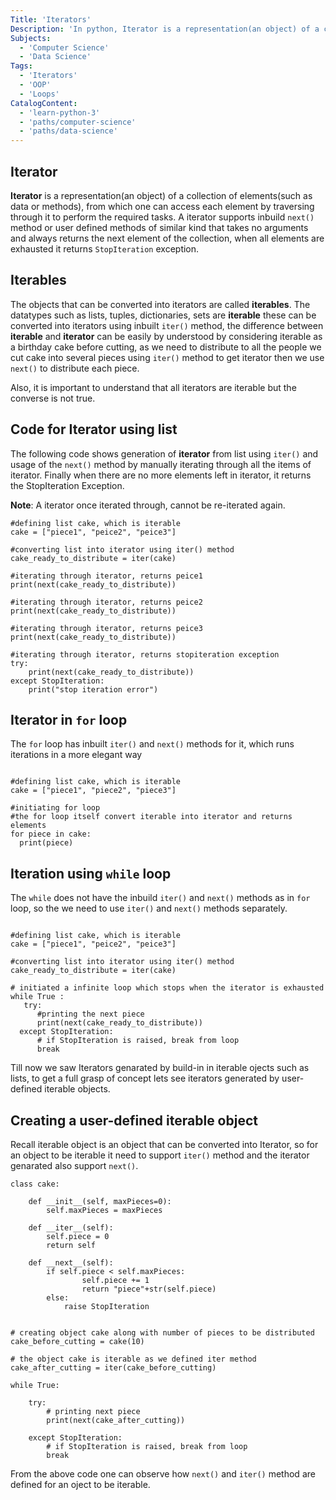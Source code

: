 ```yaml
---
Title: 'Iterators'
Description: 'In python, Iterator is a representation(an object) of a collection of elements(such as data or methods), from which one can access each element by traversing through it to perform the required tasks.'
Subjects:
  - 'Computer Science'
  - 'Data Science'
Tags:
  - 'Iterators'
  - 'OOP'
  - 'Loops'
CatalogContent:
  - 'learn-python-3'
  - 'paths/computer-science'
  - 'paths/data-science'
---
```


## Iterator

**Iterator** is a representation(an object) of a collection of elements(such as data or methods), from which one can access each element by traversing through it to perform the required tasks. A iterator supports inbuild `next()` method or user defined methods of similar kind that takes no arguments and always returns the next element of the collection, when all elements are exhausted it returns `StopIteration` exception.

## Iterables

The objects that can be converted into iterators are called **iterables**. The datatypes such as lists, tuples, dictionaries, sets are **iterable** these can be converted into iterators using inbuilt `iter()` method, the difference between **iterable** and **iterator** can be easily by understood by considering iterable as a birthday cake before cutting, as we need to distribute to all the people we cut cake into several pieces using `iter()` method to get iterator then we use `next()` to distribute each piece.

Also, it is important to understand that all iterators are iterable but the converse is not true.

## Code for Iterator using list

The following code shows generation of **iterator** from list using `iter()` and usage of the `next()` method by manually iterating through all the items of iterator. Finally when there are no more elements left in iterator, it returns the StopIteration Exception.

**Note**: A iterator once iterated through, cannot be re-iterated again.

```codebyte/py
#defining list cake, which is iterable
cake = ["piece1", "peice2", "peice3"] 

#converting list into iterator using iter() method
cake_ready_to_distribute = iter(cake)

#iterating through iterator, returns peice1
print(next(cake_ready_to_distribute))

#iterating through iterator, returns peice2
print(next(cake_ready_to_distribute))

#iterating through iterator, returns peice3
print(next(cake_ready_to_distribute))

#iterating through iterator, returns stopiteration exception
try:
    print(next(cake_ready_to_distribute))
except StopIteration:
    print("stop iteration error")
```
## Iterator in `for` loop

The `for` loop has inbuilt `iter()` and `next()` methods for it, which runs iterations in a more elegant way

```codebyte/py

#defining list cake, which is iterable
cake = ["piece1", "piece2", "piece3"] 

#initiating for loop
#the for loop itself convert iterable into iterator and returns elements
for piece in cake:   
  print(piece)

```
## Iteration using `while` loop

The `while` does not have the inbuild `iter()` and `next()` methods as in `for` loop, so the we need to use `iter()` and `next()` methods separately.

```codebyte/py

#defining list cake, which is iterable
cake = ["piece1", "peice2", "peice3"] 

#converting list into iterator using iter() method
cake_ready_to_distribute = iter(cake)

# initiated a infinite loop which stops when the iterator is exhausted
while True :
   try:
      #printing the next piece
      print(next(cake_ready_to_distribute))
  except StopIteration:
      # if StopIteration is raised, break from loop
      break

```
Till now we saw Iterators genarated by build-in in iterable ojects such as lists, to get a full grasp of concept lets see iterators generated by user-defined iterable objects.

## Creating a user-defined iterable object

Recall iterable object is an object that can be converted into Iterator, so for an object to be iterable it need to support `iter()` method and the iterator genarated also support `next()`.

```codebyte/py
class cake:
 
    def __init__(self, maxPieces=0):
        self.maxPieces = maxPieces

    def __iter__(self):
        self.piece = 0
        return self

    def __next__(self):
        if self.piece < self.maxPieces: 
                self.piece += 1                        
                return "piece"+str(self.piece)
        else:
            raise StopIteration


# creating object cake along with number of pieces to be distributed
cake_before_cutting = cake(10)

# the object cake is iterable as we defined iter method 
cake_after_cutting = iter(cake_before_cutting)

while True:
 
    try:
        # printing next piece 
        print(next(cake_after_cutting))
        
    except StopIteration:
        # if StopIteration is raised, break from loop
        break
```
From the above code one can observe how `next()` and `iter()` method are defined for an oject to be iterable.
